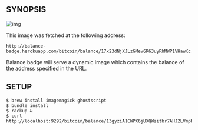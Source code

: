## SYNOPSIS

![img](http://balance-badge.herokuapp.com/bitcoin/balance/17x23dNjXJLzGMev6R63uyRhMWP1VHawKc.png)

This image was fetched at the following address:

```
http://balance-badge.herokuapp.com/bitcoin/balance/17x23dNjXJLzGMev6R63uyRhMWP1VHawKc.png
```

Balance badge will serve a dynamic image which contains the balance of the address specified in the URL.

## SETUP

```
$ brew install imagemagick ghostscript
$ bundle install
$ rackup &
$ curl http://localhost:9292/bitcoin/balance/13gyziA1CWPX6jUXQWzitbr7AHJ2LVmpKq.png
```
